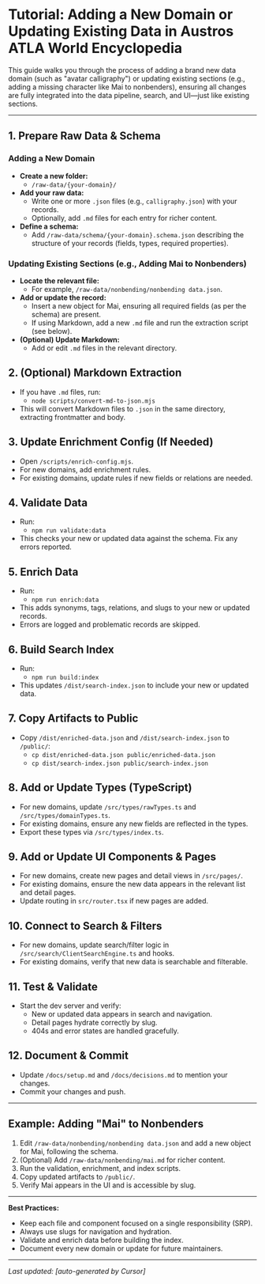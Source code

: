 # Tutorial: Adding a New Domain or Updating Existing Data in Austros ATLA World Encyclopedia

This guide walks you through the process of adding a brand new data domain (such as "avatar calligraphy") or updating existing sections (e.g., adding a missing character like Mai to nonbenders), ensuring all changes are fully integrated into the data pipeline, search, and UI—just like existing sections.

---

## 1. Prepare Raw Data & Schema
### Adding a New Domain
- **Create a new folder:**
  - `/raw-data/{your-domain}/`
- **Add your raw data:**
  - Write one or more `.json` files (e.g., `calligraphy.json`) with your records.
  - Optionally, add `.md` files for each entry for richer content.
- **Define a schema:**
  - Add `/raw-data/schema/{your-domain}.schema.json` describing the structure of your records (fields, types, required properties).

### Updating Existing Sections (e.g., Adding Mai to Nonbenders)
- **Locate the relevant file:**
  - For example, `/raw-data/nonbending/nonbending data.json`.
- **Add or update the record:**
  - Insert a new object for Mai, ensuring all required fields (as per the schema) are present.
  - If using Markdown, add a new `.md` file and run the extraction script (see below).
- **(Optional) Update Markdown:**
  - Add or edit `.md` files in the relevant directory.

## 2. (Optional) Markdown Extraction
- If you have `.md` files, run:
  - `node scripts/convert-md-to-json.mjs`
- This will convert Markdown files to `.json` in the same directory, extracting frontmatter and body.

## 3. Update Enrichment Config (If Needed)
- Open `/scripts/enrich-config.mjs`.
- For new domains, add enrichment rules.
- For existing domains, update rules if new fields or relations are needed.

## 4. Validate Data
- Run:
  - `npm run validate:data`
- This checks your new or updated data against the schema. Fix any errors reported.

## 5. Enrich Data
- Run:
  - `npm run enrich:data`
- This adds synonyms, tags, relations, and slugs to your new or updated records.
- Errors are logged and problematic records are skipped.

## 6. Build Search Index
- Run:
  - `npm run build:index`
- This updates `/dist/search-index.json` to include your new or updated data.

## 7. Copy Artifacts to Public
- Copy `/dist/enriched-data.json` and `/dist/search-index.json` to `/public/`:
  - `cp dist/enriched-data.json public/enriched-data.json`
  - `cp dist/search-index.json public/search-index.json`

## 8. Add or Update Types (TypeScript)
- For new domains, update `/src/types/rawTypes.ts` and `/src/types/domainTypes.ts`.
- For existing domains, ensure any new fields are reflected in the types.
- Export these types via `/src/types/index.ts`.

## 9. Add or Update UI Components & Pages
- For new domains, create new pages and detail views in `/src/pages/`.
- For existing domains, ensure the new data appears in the relevant list and detail pages.
- Update routing in `src/router.tsx` if new pages are added.

## 10. Connect to Search & Filters
- For new domains, update search/filter logic in `/src/search/ClientSearchEngine.ts` and hooks.
- For existing domains, verify that new data is searchable and filterable.

## 11. Test & Validate
- Start the dev server and verify:
  - New or updated data appears in search and navigation.
  - Detail pages hydrate correctly by slug.
  - 404s and error states are handled gracefully.

## 12. Document & Commit
- Update `/docs/setup.md` and `/docs/decisions.md` to mention your changes.
- Commit your changes and push.

---

## Example: Adding "Mai" to Nonbenders
1. Edit `/raw-data/nonbending/nonbending data.json` and add a new object for Mai, following the schema.
2. (Optional) Add `/raw-data/nonbending/mai.md` for richer content.
3. Run the validation, enrichment, and index scripts.
4. Copy updated artifacts to `/public/`.
5. Verify Mai appears in the UI and is accessible by slug.

---

**Best Practices:**
- Keep each file and component focused on a single responsibility (SRP).
- Always use slugs for navigation and hydration.
- Validate and enrich data before building the index.
- Document every new domain or update for future maintainers.

---

*Last updated: [auto-generated by Cursor]*
